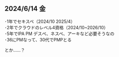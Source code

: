 ## 2024/6/14 金
･1年でセキスペ（2024/10 2025/4）  
･2年でクラウドのレベル4資格（2024/10~2026/10）  
･5年でIPA PM デスぺ、ネスペ、アーキなど必要そうなの  
･36にPMなって、30代でPMPとる  

とか……？